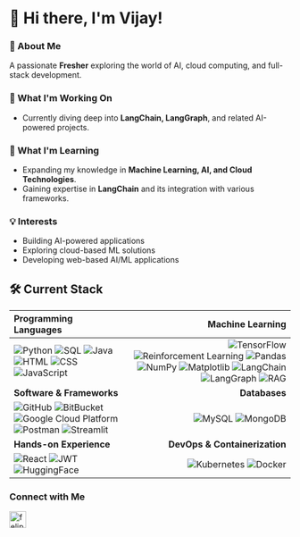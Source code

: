 # 👋 Hi there, I'm Vijay!

### 🚀 About Me
A passionate **Fresher** exploring the world of AI, cloud computing, and full-stack development.

### 🔭 What I'm Working On
- Currently diving deep into **LangChain, LangGraph**, and related AI-powered projects.

### 🌱 What I'm Learning
- Expanding my knowledge in **Machine Learning, AI, and Cloud Technologies**.
- Gaining expertise in **LangChain** and its integration with various frameworks.

### 💡 Interests
- Building AI-powered applications
- Exploring cloud-based ML solutions
- Developing web-based AI/ML applications

## 🛠 Current Stack

| **Programming Languages** | **Machine Learning** |
| :--- | ---: |
| ![Python](https://img.shields.io/badge/Python-3776AB?style=for-the-badge&logo=python&logoColor=white) ![SQL](https://img.shields.io/badge/SQL-003B57?style=for-the-badge&logo=sqlite&logoColor=white) ![Java](https://img.shields.io/badge/Java-ED8B00?style=for-the-badge&logo=openjdk&logoColor=white) ![HTML](https://img.shields.io/badge/HTML5-E34F26?style=for-the-badge&logo=html5&logoColor=white) ![CSS](https://img.shields.io/badge/CSS3-1572B6?style=for-the-badge&logo=css3&logoColor=white) ![JavaScript](https://img.shields.io/badge/JavaScript-F7DF1E?style=for-the-badge&logo=javascript&logoColor=black) | ![TensorFlow](https://img.shields.io/badge/TensorFlow-FF6F00?style=for-the-badge&logo=tensorflow&logoColor=white) ![Reinforcement Learning](https://img.shields.io/badge/Reinforcement_Learning-0072C6?style=for-the-badge) ![Pandas](https://img.shields.io/badge/Pandas-150458?style=for-the-badge&logo=pandas&logoColor=white) ![NumPy](https://img.shields.io/badge/NumPy-013243?style=for-the-badge&logo=numpy&logoColor=white) ![Matplotlib](https://img.shields.io/badge/Matplotlib-11557C?style=for-the-badge) ![LangChain](https://img.shields.io/badge/LangChain-229954?style=for-the-badge&logo=Chainlink&logoColor=white) ![LangGraph](https://img.shields.io/badge/LangGraph-FF5733?style=for-the-badge&logo=GraphQL&logoColor=white) ![RAG](https://img.shields.io/badge/RAG_Model-0072C6?style=for-the-badge&logo=OpenAI&logoColor=white)
| **Software & Frameworks** | **Databases** |
| ![GitHub](https://img.shields.io/badge/GitHub-181717?style=for-the-badge&logo=github&logoColor=white) ![BitBucket](https://img.shields.io/badge/Bitbucket-0052CC?style=for-the-badge&logo=bitbucket&logoColor=white) ![Google Cloud Platform](https://img.shields.io/badge/Google_Cloud-4285F4?style=for-the-badge&logo=google-cloud&logoColor=white) ![Postman](https://img.shields.io/badge/Postman-FF6C37?style=for-the-badge&logo=postman&logoColor=white) ![Streamlit](https://img.shields.io/badge/Streamlit-FF4B4B?style=for-the-badge&logo=Streamlit&logoColor=white)  | ![MySQL](https://img.shields.io/badge/mysql-%2300f.svg?style=for-the-badge&logo=mysql&logoColor=white) ![MongoDB](https://img.shields.io/badge/MongoDB-4EA94B?style=for-the-badge&logo=mongodb&logoColor=white) |
| **Hands-on Experience** | **DevOps & Containerization** |
| ![React](https://img.shields.io/badge/React-20232A?style=for-the-badge&logo=react&logoColor=61DAFB) ![JWT](https://img.shields.io/badge/JSON_Web_Tokens-000000?style=for-the-badge&logo=json-web-tokens&logoColor=white) ![HuggingFace](https://img.shields.io/badge/HuggingFace-FFCC00?style=for-the-badge&logo=huggingface&logoColor=black) | ![Kubernetes](https://img.shields.io/badge/Kubernetes-326CE5?style=for-the-badge&logo=kubernetes&logoColor=white) ![Docker](https://img.shields.io/badge/Docker-2496ED?style=for-the-badge&logo=docker&logoColor=white) |

### Connect with Me
<p align="left">
	<a href="https://www.linkedin.com/in/vijay-r-s/" target="blank"><img align="center" src="https://raw.githubusercontent.com/rahuldkjain/github-profile-readme-generator/master/src/images/icons/Social/linked-in-alt.svg" alt="felipeelia" height="30" /></a> &nbsp;
</p>

